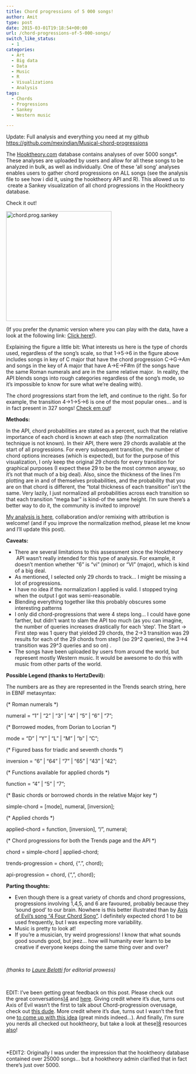 ```yaml
---
title: Chord progressions of 5 000 songs!
author: Amit
type: post
date: 2015-03-01T19:18:54+00:00
url: /chord-progressions-of-5-000-songs/
switch_like_status:
  - 1
categories:
  - Art
  - Big data
  - Data
  - Music
  - R
  - Visualizations
  - Analysis
tags:
  - Chords
  - Progressions
  - Sankey
  - Western music

---
```

Update: Full analysis and everything you need at my github <https://github.com/mexindian/Musical-chord-progressions>

The <a href="http://www.hooktheory.com/trends" target="_blank">Hooktheory.com</a> database contains analyses of over 5000 songs*. These analyses are uploaded by users and allow for all these songs to be analyzed in bulk, as well as individually. One of these &#8216;all song&#8217; analyses enables users to gather chord progressions on ALL songs (see the analysis file to see how i did it, using the hooktheory API and R). This allowed us to  create a Sankey visualization of all chord progressions in the Hooktheory database.

Check it out!

[<img class="alignnone size-medium wp-image-247" src="https://i1.wp.com/amitkohli.com/wp-content/uploads/2015/02/chord.prog_.sankey.png?resize=288%2C300" alt="chord.prog.sankey" width="288" height="300" srcset="https://i1.wp.com/amitkohli.com/wp-content/uploads/2015/02/chord.prog_.sankey.png?resize=288%2C300 288w, https://i1.wp.com/amitkohli.com/wp-content/uploads/2015/02/chord.prog_.sankey.png?w=677 677w" sizes="(max-width: 288px) 100vw, 288px" data-recalc-dims="1" />][1]

(If you prefer the dynamic version where you can play with the data, have a look at the following link: <a title="Interactive version" href="https://amitkohli.com/wp-content/uploads/2015/02/InteractiveChordProgression.html" target="_blank">Click here!</a>).

Explaining the figure a little bit: What interests us here is the type of chords used, regardless of the song&#8217;s scale, so that 1->5->6 in the figure above includes songs in key of C major that have the chord progression C->G->Am and songs in the key of A major that have A->E->F#m (if the songs have the same Roman numerals and are in the same relative major.  In reality, the API blends songs into rough categories regardless of the song&#8217;s mode, so it&#8217;s impossible to know for sure what we&#8217;re dealing with).

The chord progressions start from the left, and continue to the right. So for example, the transition 4->1->5->6 is one of the most popular ones&#8230; and is in fact present in 327 songs! <a href="http://www.hooktheory.com/trends#node=4.1.5.6&key=rel" target="_blank">Check em out</a>!

**Methods:**

In the API, chord probabilities are stated as a percent, such that the relative importance of each chord is known at each step (the normalization technique is not known). In their API, there were 29 chords available at the start of all progressions. For every subsequent transition, the number of chord options increases (which is expected), but for the purpose of this visualization, I only keep the original 29 chords for every transition for graphical purposes (I expect these 29 to be the most common anyway, so it&#8217;s not that much of a big deal). Also, since the thickness of the lines I&#8217;m plotting are in and of themselves probabilities, and the probability that you are on that chord is different, the &#8220;total thickness of each transition&#8221; isn&#8217;t the same. Very lazily, I just normalized all probabilities across each transition so that each transition &#8220;mega bar&#8221; is kind-of the same height. I&#8217;m sure there&#8217;s a better way to do it, the community is invited to improve!

[My analysis is here][2], collaboration and/or remixing with attribution is welcome! (and if you improve the normalization method, please let me know and I&#8217;ll update this post).

**Caveats:**

  * There are several limitations to this assessment since the Hooktheory  API wasn&#8217;t really intended for this type of analysis. For example, it doesn&#8217;t mention whether &#8220;6&#8221; is &#8220;vi&#8221; (minor) or &#8220;VI&#8221; (major), which is kind of a big deal.
  * As mentioned, I selected only 29 chords to track&#8230; I might be missing a lot of progressions.
  * I have no idea if the normalization I applied is valid. I stopped trying when the output I got was semi-reasonable.
  * Blending everything together like this probably obscures some interesting patterns
  * I only did chord-progressions that were 4 steps long&#8230; I could have gone farther, but didn&#8217;t want to slam the API too much (as you can imagine, the number of queries increases drastically for each &#8216;step&#8217;. The Start -> First step was 1 query that yielded 29 chords, the 2->3 transition was 29 results for each of the 29 chords from step1 (so 29^2 queries), the 3->4 transition was 29^3 queries and so on) .
  * The songs have been uploaded by users from around the world, but represent mostly Western music. It would be awesome to do this with music from other parts of the world.

**Possible Legend (thanks to HertzDevil):**

The numbers are as they are represented in the Trends search string, here in EBNF metasyntax:

(\* Roman numerals \*)
  
numeral = &#8220;1&#8221; | &#8220;2&#8221; | &#8220;3&#8221; | &#8220;4&#8221; | &#8220;5&#8221; | &#8220;6&#8221; | &#8220;7&#8221;;
  
(\* Borrowed modes, from Dorian to Locrian \*)
  
mode = &#8220;D&#8221; | &#8220;Y&#8221; | &#8220;L&#8221; | &#8220;M&#8221; | &#8220;b&#8221; | &#8220;C&#8221;;
  
(\* Figured bass for triadic and seventh chords \*)
  
inversion = &#8220;6&#8221; | &#8220;64&#8221; | &#8220;7&#8221; | &#8220;65&#8221; | &#8220;43&#8221; | &#8220;42&#8221;;
  
(\* Functions available for applied chords \*)
  
function = &#8220;4&#8221; | &#8220;5&#8221; | &#8220;7&#8221;;
  
(\* Basic chords or borrowed chords in the relative Major key \*)
  
simple-chord = [mode], numeral, [inversion];
  
(\* Applied chords \*)
  
applied-chord = function, [inversion], &#8220;/&#8221;, numeral;
  
(\* Chord progressions for both the Trends page and the API \*)
  
chord = simple-chord | applied-chord;
  
trends-progression = chord, {&#8220;.&#8221;, chord};
  
api-progression = chord, {&#8220;,&#8221;, chord};

**Parting thoughts:**

  * Even though there is a great variety of chords and chord progressions, progressions involving 1,4,5, and 6 are favoured, probably because they &#8216;sound good&#8217; to our brain. Nowhere is this better illustrated than by [Axis of Evil&#8217;s song &#8220;4 Four Chord Song&#8221;][3]. I definitely expected chord 1 to be used frequently, but I was expecting more variability.
  * Music is pretty to look at!
  * If you&#8217;re a musician, try weird progressions! I know that what sounds good sounds good, but jeez&#8230; how will humanity ever learn to be creative if everyone keeps doing the same thing over and over?

&nbsp;

_(thanks to <a href="https://www.linkedin.com/profile/view?id=59744871" target="_blank">Laure Belotti</a> for editorial prowess)_

&nbsp;

EDIT: I&#8217;ve been getting great feedback on this post. Please check out the great conversations][4] and [here][5]. Giving credit where it&#8217;s due, turns out Axis of Evil wasn&#8217;t the first to talk about Chord-progression overusage, check out [this dude][6]. More credit where it&#8217;s due, turns out I wasn&#8217;t the first one [to come up with this idea][7] (great minds indeed&#8230;). And finally, I&#8217;m sure you nerds all checked out hooktheory, but take a look at these][8] resources [also][9]!

&nbsp;

*EDIT2: Originally I was under the impression that the hooktheory database contained over 25000 songs&#8230; but a hooktheory admin clarified that in fact there&#8217;s just over 5000.

 [1]: https://i1.wp.com/amitkohli.com/wp-content/uploads/2015/02/chord.prog_.sankey.png
 [2]: https://github.com/mexindian/Musical-chord-progressions
 [3]: https://www.youtube.com/watch?v=5pidokakU4I
 [4]: http://www.reddit.com/r/dataisbeautiful/comments/32ol86/chord_progressions_of_25_000_songs_oc/
 [5]: https://news.ycombinator.com/item?id=9394176
 [6]: https://www.youtube.com/watch?v=JdxkVQy7QLM
 [7]: http://briancort.com/songviz/
 [8]: http://labrosa.ee.columbia.edu/millionsong/
 [9]: http://yanno.eecs.qmul.ac.uk/